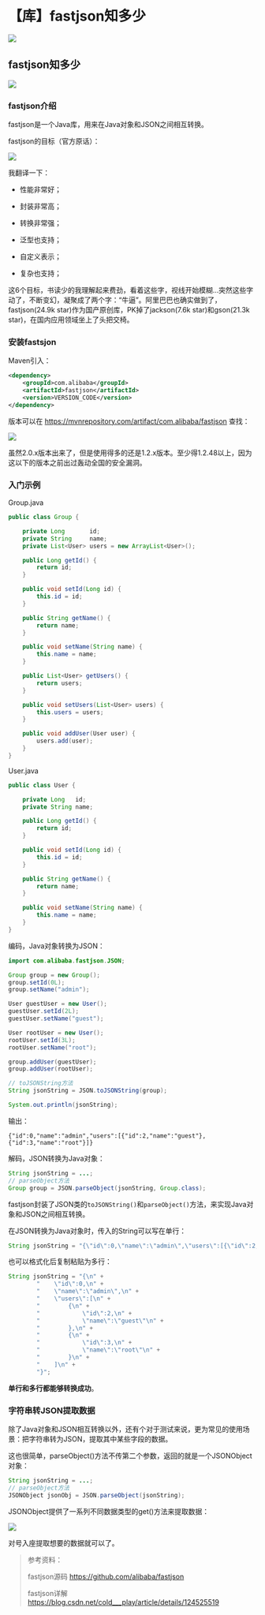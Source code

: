 # 【库】fastjson知多少
![](../wanggang.png)

## fastjson知多少
![](../wanggang.png)

### fastjson介绍

fastjson是一个Java库，用来在Java对象和JSON之间相互转换。

fastjson的目标（官方原话）：

![](003001-【库】fastjson知多少/2022-08-23-12-26-52-image.png)

我翻译一下：

- 性能非常好；

- 封装非常高；

- 转换非常强；

- 泛型也支持；

- 自定义表示；

- 复杂也支持；

这6个目标，书读少的我理解起来费劲，看着这些字，视线开始模糊...突然这些字动了，不断变幻，凝聚成了两个字：“牛逼”。阿里巴巴也确实做到了，fastjson(24.9k star)作为国产原创库，PK掉了jackson(7.6k star)和gson(21.3k star)，在国内应用领域坐上了头把交椅。

### 安装fastsjon

Maven引入：

```xml
<dependency>
    <groupId>com.alibaba</groupId>
    <artifactId>fastjson</artifactId>
    <version>VERSION_CODE</version>
</dependency>
```

版本可以在 https://mvnrepository.com/artifact/com.alibaba/fastjson 查找：

![](003001-【库】fastjson知多少/2022-08-23-12-43-38-image.png)

虽然2.0.x版本出来了，但是使用得多的还是1.2.x版本。至少得1.2.48以上，因为这以下的版本之前出过轰动全国的安全漏洞。

### 入门示例

Group.java

```java
public class Group {

    private Long       id;
    private String     name;
    private List<User> users = new ArrayList<User>();

    public Long getId() {
        return id;
    }

    public void setId(Long id) {
        this.id = id;
    }

    public String getName() {
        return name;
    }

    public void setName(String name) {
        this.name = name;
    }

    public List<User> getUsers() {
        return users;
    }

    public void setUsers(List<User> users) {
        this.users = users;
    }

    public void addUser(User user) {
        users.add(user);
    }
}
```

User.java

```java
public class User {

    private Long   id;
    private String name;

    public Long getId() {
        return id;
    }

    public void setId(Long id) {
        this.id = id;
    }

    public String getName() {
        return name;
    }

    public void setName(String name) {
        this.name = name;
    }
}
```

编码，Java对象转换为JSON：

```java
import com.alibaba.fastjson.JSON;

Group group = new Group();
group.setId(0L);
group.setName("admin");

User guestUser = new User();
guestUser.setId(2L);
guestUser.setName("guest");

User rootUser = new User();
rootUser.setId(3L);
rootUser.setName("root");

group.addUser(guestUser);
group.addUser(rootUser);

// toJSONString方法
String jsonString = JSON.toJSONString(group);

System.out.println(jsonString);
```

输出：

```
{"id":0,"name":"admin","users":[{"id":2,"name":"guest"},{"id":3,"name":"root"}]}
```

解码，JSON转换为Java对象：

```java
String jsonString = ...;
// parseObject方法
Group group = JSON.parseObject(jsonString, Group.class);
```

fastjson封装了JSON类的`toJSONString()`和`parseObject()`方法，来实现Java对象和JSON之间相互转换。

在JSON转换为Java对象时，传入的String可以写在单行：

```java
String jsonString = "{\"id\":0,\"name\":\"admin\",\"users\":[{\"id\":2,\"name\":\"guest\"},{\"id\":3,\"name\":\"root\"}]}";
```

也可以格式化后复制粘贴为多行：

```java
String jsonString = "{\n" +
        "    \"id\":0,\n" +
        "    \"name\":\"admin\",\n" +
        "    \"users\":[\n" +
        "        {\n" +
        "            \"id\":2,\n" +
        "            \"name\":\"guest\"\n" +
        "        },\n" +
        "        {\n" +
        "            \"id\":3,\n" +
        "            \"name\":\"root\"\n" +
        "        }\n" +
        "    ]\n" +
        "}";
```

**单行和多行都能够转换成功**。

### 字符串转JSON提取数据

除了Java对象和JSON相互转换以外，还有个对于测试来说，更为常见的使用场景：把字符串转为JSON，提取其中某些字段的数据。

这也很简单，parseObject()方法不传第二个参数，返回的就是一个JSONObject对象：

```java
String jsonString = ...;
// parseObject方法
JSONObject jsonObj = JSON.parseObject(jsonString);
```

JSONObject提供了一系列不同数据类型的get()方法来提取数据：

![](003001-【库】fastjson知多少/2022-08-23-13-03-44-image.png)

对号入座提取想要的数据就可以了。

> 参考资料：
> 
> fastjson源码 https://github.com/alibaba/fastjson
> 
> fastjson详解 https://blog.csdn.net/cold___play/article/details/124525519
